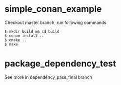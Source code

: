 # simple_conan_example

Checkout master branch, run following commands
```
$ mkdir build && cd build
$ conan install ..
$ cmake ..
$ make
```

# package_dependency_test

See more in dependency_pass_final branch
